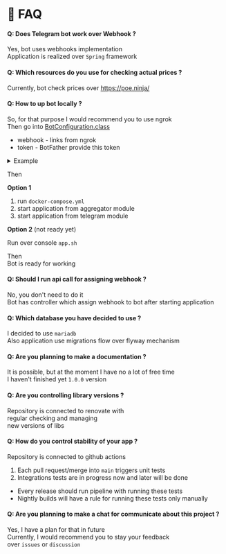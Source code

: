 # 📢 FAQ

#### Q: Does Telegram bot work over Webhook ?

Yes, bot uses webhooks implementation \
Application is realized over `Spring` framework

#### Q: Which resources do you use for checking actual prices ?

Currently, bot check prices over https://poe.ninja/

#### Q: How to up bot locally ?

So, for that purpose I would recommend you to use ngrok \
Then go into [BotConfiguration.class](https://github.com/ylazakovich/path-of-exile-starter/blob/main/modules/telegram/src/main/java/io/starter/telegram/config/BotConfiguration.java)

- webhook - links from ngrok
- token - BotFather provide this token

<details>
<summary>Example</summary>

```java

@Key("TELEGRAM_BOT_WEBHOOK")
@DefaultValue("https://1234-567-890-00-111.ngrok-free.app")
String webHook();

@Key("TELEGRAM_BOT_TOKEN")
@DefaultValue("1234567890:AABBCC-DDDDD")
String token();
```

</details>

Then

**Option 1**

1. run `docker-compose.yml`
2. start application from aggregator module
3. start application from telegram module

**Option 2** (not ready yet)

Run over console `app.sh`

Then \
Bot is ready for working

#### Q: Should I run api call for assigning webhook ?

No, you don't need to do it \
Bot has controller which assign webhook to bot after starting application

#### Q: Which database you have decided to use ?

I decided to use `mariadb` \
Also application use migrations flow over flyway mechanism

#### Q: Are you planning to make a documentation ?

It is possible, but at the moment I have no a lot of free time \
I haven't finished yet `1.0.0` version

#### Q: Are you controlling library versions ?

Repository is connected to renovate with \
regular checking and managing \
new versions of libs

#### Q: How do you control stability of your app ?

Repository is connected to github actions

1. Each pull request/merge into `main` triggers unit tests
2. Integrations tests are in progress now and later will be done

- Every release should run pipeline with running these tests
- Nightly builds will have a rule for running these tests only manually

#### Q: Are you planning to make a chat for communicate about this project ?

Yes, I have a plan for that in future \
Currently, I would recommend you to stay your feedback \
over `issues` or `discussion`
